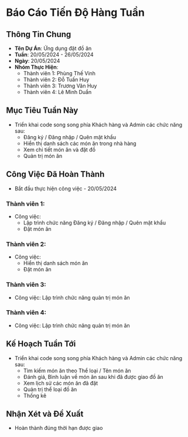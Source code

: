 # Báo Cáo Tiến Độ Hàng Tuần

## Thông Tin Chung
- **Tên Dự Án**: Ứng dụng đặt đồ ăn
- **Tuần**: 20/05/2024 - 26/05/2024
- **Ngày**: 20/05/2024
- **Nhóm Thực Hiện**: 
  - Thành viên 1: Phùng Thế Vinh
  - Thành viên 2: Đỗ Tuấn Huy
  - Thành viên 3: Trương Văn Huy
  - Thành viên 4: Lê Minh Duẩn

## Mục Tiêu Tuần Này
- Triển khai code song song phía Khách hàng và Admin các chức năng sau:
    - Đăng ký / Đăng nhập / Quên mật khẩu
    - Hiển thị danh sách các món ăn trong nhà hàng
    - Xem chi tiết món ăn và đặt đồ
    - Quản trị món ăn

## Công Việc Đã Hoàn Thành
- Bắt đầu thực hiện công việc - 20/05/2024

### Thành viên 1:
- Công việc: 
    - Lập trình chức năng Đăng ký / Đăng nhập / Quên mật khẩu
    - Đặt món ăn

### Thành viên 2:
- Công việc: 
    - Hiển thị danh sách món ăn
    - Đặt món ăn

### Thành viên 3:
- Công việc: Lập trình chức năng quản trị món ăn

### Thành viên 4:
- Công việc: Lập trình chức năng quản trị món ăn

## Kế Hoạch Tuần Tới
- Triển khai code song song phía Khách hàng và Admin các chức năng sau:
    - Tìm kiếm món ăn theo Thể loại / Tên món ăn
    - Đánh giá, Bình luận về món ăn sau khi đã được giao đồ ăn
    - Xem lịch sử các món ăn đã đặt
    - Quản trị thể loại đồ ăn
    - Thống kê
## Nhận Xét và Đề Xuất
- Hoàn thành đúng thời hạn được giao